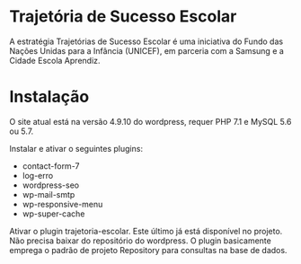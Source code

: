 # Trajetória de Sucesso Escolar

A estratégia Trajetórias de Sucesso Escolar é uma iniciativa do Fundo das Nações Unidas para a Infância (UNICEF), em parceria com a Samsung e a Cidade Escola Aprendiz.

# Instalação

O site atual está na versão 4.9.10 do wordpress, requer PHP 7.1 e MySQL 5.6 ou 5.7.

Instalar e ativar o seguintes plugins:

- contact-form-7
- log-erro
- wordpress-seo
- wp-mail-smtp
- wp-responsive-menu
- wp-super-cache

Ativar o plugin trajetoria-escolar. Este último já está disponível no projeto. Não precisa baixar do repositório do wordpress. O plugin basicamente emprega o padrão de projeto Repository para consultas na base de dados.

#  